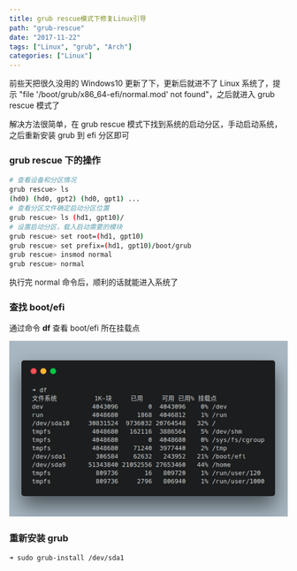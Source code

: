 ```yaml
---
title: grub rescue模式下修复Linux引导
path: "grub-rescue"
date: "2017-11-22"
tags: ["Linux", "grub", "Arch"]
categories: ["Linux"]
---
```


前些天把很久没用的 Windows10 更新了下，更新后就进不了 Linux 系统了，提示 "file '/boot/grub/x86_64-efi/normal.mod' not found"，之后就进入 grub rescue 模式了

解决方法很简单，在 grub rescue 模式下找到系统的启动分区，手动启动系统，之后重新安装 grub 到 efi 分区即可

<!-- more -->

### grub rescue 下的操作

```bash
# 查看设备和分区情况
grub rescue> ls
(hd0) (hd0, gpt2) (hd0, gpt1) ...
# 查看分区文件确定启动分区位置
grub rescue> ls (hd1, gpt10)/
# 设置启动分区，载入启动需要的模块
grub rescue> set root=(hd1, gpt10)
grub rescue> set prefix=(hd1, gpt10)/boot/grub
grub rescue> insmod normal
grub rescue> normal
```

执行完 normal 命令后，顺利的话就能进入系统了

### 查找 boot/efi

通过命令 **df** 查看 boot/efi 所在挂载点

<!-- {% imgurl 'grub-rescue/grub.png' alt:grub %} -->

![grub](./images/grub-rescue/grub.png)

### 重新安装 grub

```bash
➜ sudo grub-install /dev/sda1
```